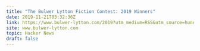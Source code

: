 ```yaml
---
title: "The Bulwer Lytton Fiction Contest: 2019 Winners"
date: 2019-11-21T03:32:36Z
link: https://www.bulwer-lytton.com/2019?utm_medium=RSS&utm_source=hune
site: www.bulwer-lytton.com
topic: Hacker News
draft: false
---
```

